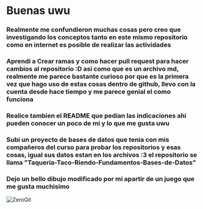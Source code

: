 # Buenas uwu

### Realmente me confundieron muchas cosas pero creo que investigando los conceptos tanto en este mismo repositorio como en internet es posible de realizar las actividades

### Aprendi a Crear ramas y como hacer pull request para hacer cambios al repositorio :D asi como que es un archivo md, realmente me parece bastante curioso por que es la primera vez que hago uso de estas cosas dentro de github, llevo con la cuenta desde hace tiempo y me parece genial el como funciona

### Realice tambien el README que pedian las indicaciones ahi pueden conocer un poco de mi y lo que me gusta uwu

### Subi un proyecto de bases de datos que tenia con mis compañeros del curso para probar los repositorios y esas cosas, igual sus datos estan en los archivos :3 el repositorio se llama "Taqueria-Taco-Riendo-Fundamentos-Bases-de-Datos"

### Dejo un bello dibujo modificado por mi apartir de un juego que me gusta muchisimo
![ZeroGit](https://user-images.githubusercontent.com/53308949/187108390-98267df6-cffe-4bad-9d3a-921e1de4753a.png)
